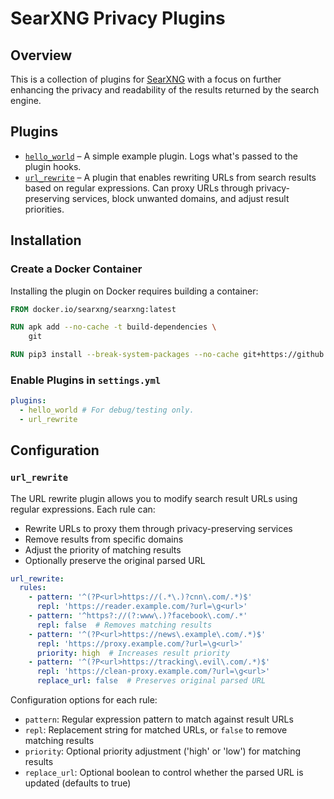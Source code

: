 # SearXNG Privacy Plugins

## Overview

This is a collection of plugins for [SearXNG](https://docs.searxng.org/) with a focus on further enhancing the privacy and readability of the results returned by the search engine.

## Plugins

* [`hello_world`](hello_world.py) – A simple example plugin. Logs what's passed to the plugin hooks.
* [`url_rewrite`](url_rewrite.py) – A plugin that enables rewriting URLs from search results based on regular expressions. Can proxy URLs through privacy-preserving services, block unwanted domains, and adjust result priorities.

## Installation

### Create a Docker Container

Installing the plugin on Docker requires building a container:

```dockerfile
FROM docker.io/searxng/searxng:latest

RUN apk add --no-cache -t build-dependencies \
    git

RUN pip3 install --break-system-packages --no-cache git+https://github.com/joestump/searxng-privacy-plugins
```

### Enable Plugins in `settings.yml`

```yaml
plugins:
  - hello_world # For debug/testing only.
  - url_rewrite
```

## Configuration

### `url_rewrite`

The URL rewrite plugin allows you to modify search result URLs using regular expressions. Each rule can:
* Rewrite URLs to proxy them through privacy-preserving services
* Remove results from specific domains
* Adjust the priority of matching results
* Optionally preserve the original parsed URL

```yaml
url_rewrite:
  rules:
    - pattern: '^(?P<url>https://(.*\.)?cnn\.com/.*)$'
      repl: 'https://reader.example.com/?url=\g<url>'
    - pattern: '^https?://(?:www\.)?facebook\.com/.*'
      repl: false  # Removes matching results
    - pattern: '^(?P<url>https://news\.example\.com/.*)$'
      repl: 'https://proxy.example.com/?url=\g<url>'
      priority: high  # Increases result priority
    - pattern: '^(?P<url>https://tracking\.evil\.com/.*)$'
      repl: 'https://clean-proxy.example.com/?url=\g<url>'
      replace_url: false  # Preserves original parsed URL
```

Configuration options for each rule:
* `pattern`: Regular expression pattern to match against result URLs
* `repl`: Replacement string for matched URLs, or `false` to remove matching results
* `priority`: Optional priority adjustment ('high' or 'low') for matching results
* `replace_url`: Optional boolean to control whether the parsed URL is updated (defaults to true)

